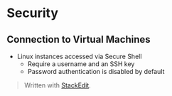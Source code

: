 # Security


## Connection to Virtual Machines

- Linux instances accessed via Secure Shell 
	- Require a username and an SSH key
	- Password authentication is disabled by default


> Written with [StackEdit](https://stackedit.io/).
<!--stackedit_data:
eyJoaXN0b3J5IjpbOTgzNDExNjYyXX0=
-->